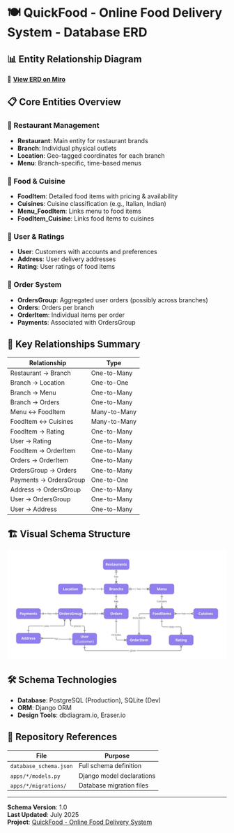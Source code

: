 
# 🍽️ QuickFood - Online Food Delivery System - Database ERD

## 📊 Entity Relationship Diagram

🔗 **[View ERD on Miro](https://miro.com/app/live-embed/uXjVLyG5xjs=/?focusWidget=3458764635736975836&embedMode=view_only_without_ui&embedId=49129292471)**

## 📋 Core Entities Overview

### 🏪 Restaurant Management
- **Restaurant**: Main entity for restaurant brands
- **Branch**: Individual physical outlets
- **Location**: Geo-tagged coordinates for each branch
- **Menu**: Branch-specific, time-based menus

### 🍕 Food & Cuisine
- **FoodItem**: Detailed food items with pricing & availability
- **Cuisines**: Cuisine classification (e.g., Italian, Indian)
- **Menu_FoodItem**: Links menu to food items
- **FoodItem_Cuisine**: Links food items to cuisines

### 👤 User & Ratings
- **User**: Customers with accounts and preferences
- **Address**: User delivery addresses
- **Rating**: User ratings of food items

### 🛒 Order System
- **OrdersGroup**: Aggregated user orders (possibly across branches)
- **Orders**: Orders per branch
- **OrderItem**: Individual items per order
- **Payments**: Associated with OrdersGroup

## 🔗 Key Relationships Summary

| Relationship                  | Type       |
|------------------------------|------------|
| Restaurant → Branch          | One-to-Many |
| Branch → Location            | One-to-One |
| Branch → Menu                | One-to-Many |
| Branch → Orders              | One-to-Many |
| Menu ↔ FoodItem              | Many-to-Many |
| FoodItem ↔ Cuisines          | Many-to-Many |
| FoodItem → Rating            | One-to-Many |
| User → Rating                | One-to-Many |
| FoodItem → OrderItem         | One-to-Many |
| Orders → OrderItem           | One-to-Many |
| OrdersGroup → Orders         | One-to-Many |
| Payments → OrdersGroup       | One-to-One |
| Address → OrdersGroup        | One-to-Many |
| User → OrdersGroup           | One-to-Many |
| User → Address               | One-to-Many |

## 🏗️ Visual Schema Structure

<div align="center">
  <img src="https://github.com/rockychowdhury/Online-Food-Delivery-System-Django-React/blob/main/docs/assets/ERD.jpg?raw=true" alt="Online Food Delivery System ERD" width="800">
</div>

## 🛠️ Schema Technologies

- **Database**: PostgreSQL (Production), SQLite (Dev)
- **ORM**: Django ORM
- **Design Tools**: dbdiagram.io, Eraser.io

## 📁 Repository References

| File                        | Purpose                          |
|-----------------------------|----------------------------------|
| `database_schema.json`      | Full schema definition           |
| `apps/*/models.py`          | Django model declarations        |
| `apps/*/migrations/`        | Database migration files         |

---

**Schema Version**: 1.0  
**Last Updated**: July 2025  
**Project**: [QuickFood - Online Food Delivery System](https://github.com/rockychowdhury/Online-Food-Delivery-System-Django-React)
